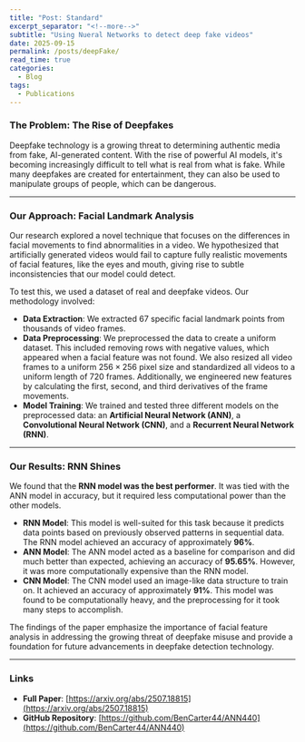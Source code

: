 ```yaml
---
title: "Post: Standard"
excerpt_separator: "<!--more-->"
subtitle: "Using Nueral Networks to detect deep fake videos"
date: 2025-09-15
permalink: /posts/deepFake/
read_time: true
categories:
  - Blog
tags:
  - Publications
---
```


### The Problem: The Rise of Deepfakes 

Deepfake technology is a growing threat to determining authentic media from fake, AI-generated content. With the rise of powerful AI models, it's becoming increasingly difficult to tell what is real from what is fake. While many deepfakes are created for entertainment, they can also be used to manipulate groups of people, which can be dangerous.

---

### Our Approach: Facial Landmark Analysis 

Our research explored a novel technique that focuses on the differences in facial movements to find abnormalities in a video. We hypothesized that artificially generated videos would fail to capture fully realistic movements of facial features, like the eyes and mouth, giving rise to subtle inconsistencies that our model could detect.

To test this, we used a dataset of real and deepfake videos. Our methodology involved:

* **Data Extraction**: We extracted 67 specific facial landmark points from thousands of video frames.
* **Data Preprocessing**: We preprocessed the data to create a uniform dataset. This included removing rows with negative values, which appeared when a facial feature was not found. We also resized all video frames to a uniform $256 \times 256$ pixel size and standardized all videos to a uniform length of 720 frames. Additionally, we engineered new features by calculating the first, second, and third derivatives of the frame movements.
* **Model Training**: We trained and tested three different models on the preprocessed data: an **Artificial Neural Network (ANN)**, a **Convolutional Neural Network (CNN)**, and a **Recurrent Neural Network (RNN)**.

---

### Our Results: RNN Shines 

We found that the **RNN model was the best performer**. It was tied with the ANN model in accuracy, but it required less computational power than the other models.

* **RNN Model**: This model is well-suited for this task because it predicts data points based on previously observed patterns in sequential data. The RNN model achieved an accuracy of approximately **96%**.
* **ANN Model**: The ANN model acted as a baseline for comparison and did much better than expected, achieving an accuracy of **95.65%**. However, it was more computationally expensive than the RNN model.
* **CNN Model**: The CNN model used an image-like data structure to train on. It achieved an accuracy of approximately **91%**. This model was found to be computationally heavy, and the preprocessing for it took many steps to accomplish.

The findings of the paper emphasize the importance of facial feature analysis in addressing the growing threat of deepfake misuse and provide a foundation for future advancements in deepfake detection technology.

---

### Links

* **Full Paper**: [https://arxiv.org/abs/2507.18815](https://arxiv.org/abs/2507.18815)
* **GitHub Repository**: [https://github.com/BenCarter44/ANN440](https://github.com/BenCarter44/ANN440)
